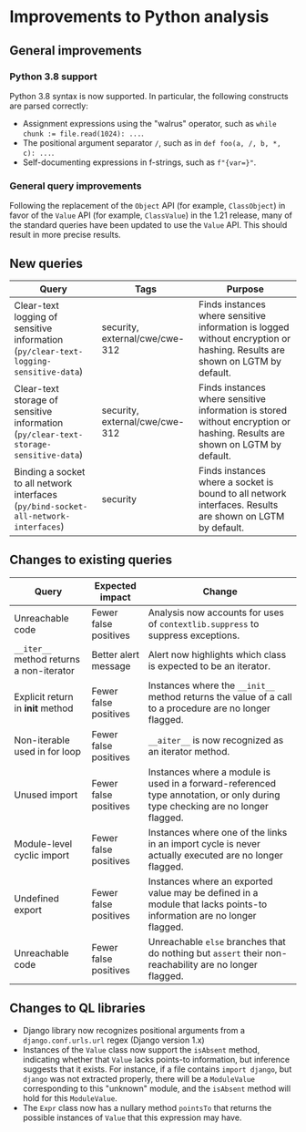 # Improvements to Python analysis


## General improvements

### Python 3.8 support

Python 3.8 syntax is now supported. In particular, the following constructs are parsed correctly:

- Assignment expressions using the "walrus" operator, such as `while chunk := file.read(1024): ...`.
- The positional argument separator `/`, such as in `def foo(a, /, b, *, c): ...`.
- Self-documenting expressions in f-strings, such as `f"{var=}"`.

### General query improvements

Following the replacement of the `Object` API (for example, `ClassObject`) in favor of the
`Value` API (for example, `ClassValue`) in the 1.21 release, many of the standard queries have been updated
to use the `Value` API. This should result in more precise results.

## New queries

| **Query** | **Tags** | **Purpose** |
|-----------|----------|-------------|
| Clear-text logging of sensitive information (`py/clear-text-logging-sensitive-data`) | security, external/cwe/cwe-312 | Finds instances where sensitive information is logged without encryption or hashing. Results are shown on LGTM by default. |
| Clear-text storage of sensitive information (`py/clear-text-storage-sensitive-data`) | security, external/cwe/cwe-312 | Finds instances where sensitive information is stored without encryption or hashing. Results are shown on LGTM by default. |
| Binding a socket to all network interfaces (`py/bind-socket-all-network-interfaces`) | security | Finds instances where a socket is bound to all network interfaces. Results are shown on LGTM by default. |


## Changes to existing queries

| **Query**                  | **Expected impact**    | **Change** |
|----------------------------|------------------------|------------|
| Unreachable code | Fewer false positives | Analysis now accounts for uses of `contextlib.suppress` to suppress exceptions. |
| `__iter__` method returns a non-iterator | Better alert message | Alert now highlights which class is expected to be an iterator. |
| Explicit return in __init__ method | Fewer false positives | Instances where the `__init__` method returns the value of a call to a procedure are no longer flagged. |
| Non-iterable used in for loop | Fewer false positives | `__aiter__` is now recognized as an iterator method. |
| Unused import | Fewer false positives | Instances where a module is used in a forward-referenced type annotation, or only during type checking are no longer flagged. |
| Module-level cyclic import | Fewer false positives | Instances where one of the links in an import cycle is never actually executed are no longer flagged. |
| Undefined export | Fewer false positives | Instances where an exported value may be defined in a module that lacks points-to information are no longer flagged. |
| Unreachable code | Fewer false positives | Unreachable `else` branches that do nothing but `assert` their non-reachability are no longer flagged. |

## Changes to QL libraries

* Django library now recognizes positional arguments from a `django.conf.urls.url` regex (Django version 1.x)
* Instances of the `Value` class now support the `isAbsent` method, indicating
  whether that `Value` lacks points-to information, but inference
  suggests that it exists. For instance, if a file contains `import
  django`, but `django` was not extracted properly, there will be a
  `ModuleValue` corresponding to this "unknown" module, and the `isAbsent`
  method will hold for this `ModuleValue`.
* The `Expr` class now has a nullary method `pointsTo` that returns the possible
  instances of `Value` that this expression may have.
